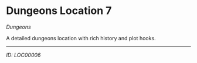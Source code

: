 # Dungeons Location 7

*Dungeons*

A detailed dungeons location with rich history and plot hooks.

---
*ID: LOC00006*